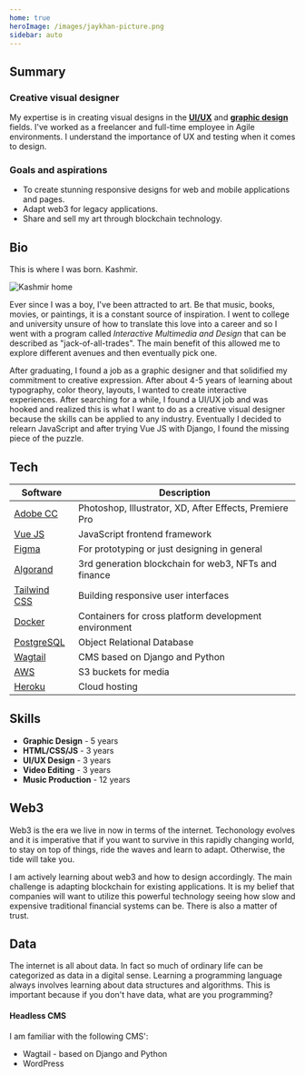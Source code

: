 ```yaml
---
home: true
heroImage: /images/jaykhan-picture.png
sidebar: auto
---
```


## Summary

### Creative visual designer
My expertise is in creating visual designs in the [**UI/UX**]() and [**graphic design**](/work/graphic-design) fields. I've worked as a freelancer and full-time employee in Agile environments. 
I understand the importance of UX and testing when it comes to design. 

### Goals and aspirations
- To create stunning responsive designs for web and mobile applications and pages.  
- Adapt web3 for legacy applications.
- Share and sell my art through blockchain technology.

## Bio

This is where I was born.  Kashmir.

![Kashmir home](/images/Kashmir1.jpg)

Ever since I was a boy, I've been attracted to art.  Be that music, books, movies, or paintings, it is a constant source of inspiration.  I went to college and university
unsure of how to translate this love into a career and so I went with a program called *Interactive Multimedia and Design* that can be described as "jack-of-all-trades".  The main benefit of this allowed me to explore different avenues and then eventually pick one.  

After graduating, I found a job as a graphic designer and that solidified my commitment to creative expression.  After about 4-5 years of learning about typography, 
color theory, layouts, I wanted to create interactive experiences. After searching for a while, I found a UI/UX job and was hooked and realized this is what I want to do as a creative visual designer because the skills can be applied to any industry.  Eventually I decided to relearn JavaScript and after trying Vue JS with Django, I found the missing piece of the puzzle.

## Tech

| Software | Description |
| ----------- | ----------- |
| [Adobe CC](https://www.adobe.com/ca/creativecloud.html) | Photoshop, Illustrator, XD, After Effects, Premiere Pro |
| [Vue JS](https://vuejs.org/) | JavaScript frontend framework |
| [Figma](https://figma.com) | For prototyping or just designing in general |
| [Algorand](https://www.algorand.com/) | 3rd generation blockchain for web3, NFTs and finance |
| [Tailwind CSS](https://tailwindcss.com/) | Building responsive user interfaces |
| [Docker](https://www.docker.com/) | Containers for cross platform development environment  |
| [PostgreSQL](https://www.postgresql.org/) | Object Relational Database |
| [Wagtail](https://wagtail.org/) | CMS based on Django and Python |
| [AWS](https://aws.amazon.com/) | S3 buckets for media |
| [Heroku](https://www.heroku.com/) | Cloud hosting |


## Skills

- **Graphic Design** - 5 years
- **HTML/CSS/JS** - 3 years
- **UI/UX Design** - 3 years
- **Video Editing** - 3 years
- **Music Production** - 12 years

## Web3

Web3 is the era we live in now in terms of the internet.  Techonology evolves and it is imperative that if you want to survive in this rapidly changing world, to
stay on top of things, ride the waves and learn to adapt.  Otherwise, the tide will take you. 

I am actively learning about web3 and how to design accordingly.  The main challenge is adapting blockchain for existing applications.  It is my belief that
companies will want to utilize this powerful technology seeing how slow and expensive traditional financial systems can be.  There is also a matter of trust.  

## Data

The internet is all about data.  In fact so much of ordinary life can be categorized as data in a digital sense.  Learning a programming language always involves learning
about data structures and algorithms.  This is important because if you don't have data, what are you programming?  

#### Headless CMS

I am familiar with the following CMS':
- Wagtail - based on Django and Python
- WordPress

